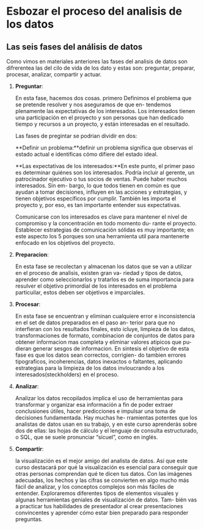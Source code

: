 # Esbozar el proceso del analisis de los datos

## Las seis fases del análisis de datos

Como vimos en materiales anteriores las fases del analisis de datos son difrerentea las del cilo de vida de los dato y
estas son: preguntar, preparar, procesar, analizar, compartir y actuar.

1. **Preguntar**:

    En esta fase, hacemos dos cosas. primero Definimos el problema que se pretende resolver y nos aseguramos de que en-
    tendemos plenamente las expectativas de los interesados. Los interesados tienen una participación en el proyecto y
    son personas que han dedicado tiempo y recursos a un proyecto, y están interesadas en el resultado.

    Las fases de pregintar se podrian dividir en dos:

    **Definir un problema:**definir un problema significa que observas el estado actual e identificas cómo difiere del
    estado ideal.

    **Las expectativas de los interesados:**En este punto, el primer paso es determinar quiénes son los interesados.
    Podría incluir al gerente, un patrocinador ejecutivo o tus socios de ventas. Puede haber muchos interesados. Sin em-
    bargo, lo que todos tienen en común es que ayudan a tomar decisiones, influyen en las acciones y estrategias, y
    tienen objetivos específicos por cumplir. También les importa el proyecto y, por eso, es tan importante entender sus
    expectativas.

    Comunicarse con los interesados es clave para mantener el nivel de compromiso y la concentración en todo momento du-
    rante el proyecto. Establecer estrategias de comunicación sólidas es muy importante; en este aspecto los 5 porques
    son una herramienta util para mantenerte enfocado en los objetivos del proyecto.

2. **Preparacion**:

   En esta fase se recolectan y almacenan los datos que se van a utilizar en el proceso de analisis, existen gran va-
   riedad y tipos de datos, aprender como seleccionarlos y tratarlos es de suma importancia para resulver el objetivo
   primordial de los interesados en el problema particuilar, estos deben ser objetivos e imparciales.

3. **Procesar**:

   En esta fase se encuentran y eliminan cualquiere error e inconsistencia en el set de datos preparados en el paso an-
   terior para que no interfieran con los resultados finales, esto icluye, limpieza de los datos, transformaciones de
   formato, combinacion de conjuntos de datos para obtener informacion mas completa y eliminar valores atipicos que pu-
   dieran generar sesgos de informacion. En sintesis el objetivo de esta fase es que los datos sean correctos, corrigien-
   do tambien errores tipograficos, incoherencias, datos inexactos o faltantes, aplicando estrategias para la limpieza
   de los datos invloucrando a los interesados(steckholders) en el proceso.

4. **Analizar**:

   Analizar los datos recopilados implica el uso de herramientas para transformar y organizar esa información a fin de
   poder extraer conclusiones útiles, hacer predicciones e impulsar una toma de decisiones fundamentada. Hay muchas he-
   rramientas potentes que los analistas de datos usan en su trabajo, y en este curso aprenderás sobre dos de ellas:
   las hojas de cálculo y el lenguaje de consulta estructurado, o SQL, que se suele pronunciar “sícuel”, como en inglés.

5. **Compartir**:

   la visualización es el mejor amigo del analista de datos. Así que este curso destacará por qué la visualización es
   esencial para conseguir que otras personas comprendan qué te dicen tus datos. Con las imágenes adecuadas, los hechos
   y las cifras se convierten en algo mucho más fácil de analizar, y los conceptos complejos son más fáciles de entender.
   Exploraremos diferentes tipos de elementos visuales y algunas herramientas geniales de visualización de datos. Tam-
   bién vas a practicar tus habilidades de presentador al crear presentaciones convincentes y aprender cómo estar bien
   preparado para responder preguntas.
